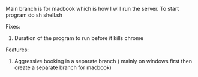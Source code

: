 Main branch is for macbook which is how I will run the server.
To start program do sh shell.sh 


Fixes:
1. Duration of the program to run before it kills chrome

Features:
1. Aggressive booking in a separate branch ( mainly on windows first then create a separate branch for macbook)
